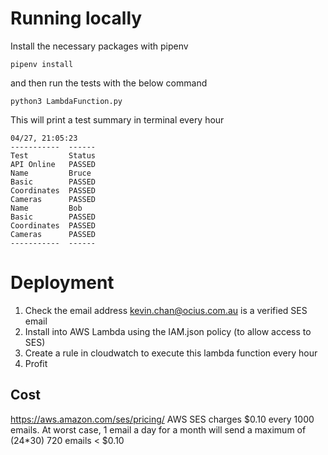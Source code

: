 # Running locally
Install the necessary packages with pipenv
```
pipenv install
```
and then run the tests with the below command
```
python3 LambdaFunction.py
```
This will print a test summary in terminal every hour
```
04/27, 21:05:23
-----------  ------
Test         Status
API Online   PASSED
Name         Bruce
Basic        PASSED
Coordinates  PASSED
Cameras      PASSED
Name         Bob
Basic        PASSED
Coordinates  PASSED
Cameras      PASSED
-----------  ------
```

# Deployment
1. Check the email address kevin.chan@ocius.com.au is a verified SES email
2. Install into AWS Lambda using the IAM.json policy (to allow access to SES)
3. Create a rule in cloudwatch to execute this lambda function every hour
4. Profit
 
## Cost
https://aws.amazon.com/ses/pricing/
AWS SES charges $0.10 every 1000 emails. At worst case, 1 email a day for a month will send a maximum of (24*30) 720 emails < $0.10
